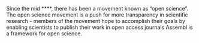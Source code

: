 Since the mid ****, there has been a movement known as “open science”. The open science movement is a push for more transparency in scientific research - members of the movement hope to accomplish their goals by enabling scientists to publish their work in open access journals 
Assembl is a framework for open science.